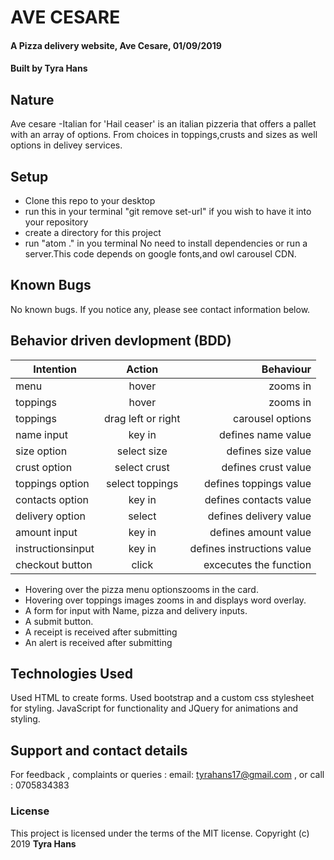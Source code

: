 # AVE CESARE
#### A Pizza delivery website, Ave Cesare, 01/09/2019
#### Built by **Tyra Hans**
## Nature
Ave cesare -Italian for 'Hail ceaser' is an italian pizzeria that offers a pallet with an array of options.
From choices in toppings,crusts and sizes as well options in delivey services.
## Setup
* Clone this repo to your desktop
* run this in your terminal "git remove set-url" if you wish to have it into your repository
* create a directory for this project
* run "atom ." in you terminal
No need to install dependencies or run a server.This code depends on google fonts,and owl carousel CDN.
## Known Bugs
No known bugs. If you notice any, please see contact information below.
## Behavior driven devlopment (BDD)
| Intention        | Action               | Behaviour                   |
| ---------------- |:--------------------:| ---------------------------:|
| menu             |hover                 | zooms in                    |
| toppings         |hover                 | zooms in                    |
| toppings         |drag left or right    | carousel options            |
| name input       |key in                | defines name value          |
| size option      |select size           | defines size value          |
| crust option     |select crust          | defines crust value         |
| toppings option  |select toppings       | defines toppings value      |
| contacts option  |key in                | defines contacts value      |
| delivery option  |select                | defines delivery value      |
| amount input     |key in                | defines amount value        |
| instructionsinput|key in                | defines instructions value  |
| checkout button  |click                 | excecutes the function      |
* Hovering over the pizza menu optionszooms in the card.
* Hovering over toppings images zooms in and displays word overlay.
* A form for input with Name, pizza and delivery inputs.
* A submit button.
* A receipt is received after submitting
* An alert is received after submitting
## Technologies Used
Used HTML to create forms. Used bootstrap and a custom css stylesheet for styling. JavaScript for functionality and JQuery for animations and styling.
## Support and contact details
For feedback , complaints or queries :
 email: tyrahans17@gmail.com , or call : 0705834383
### License
This project is licensed under the terms of the MIT license.
Copyright (c) 2019 **Tyra Hans**
